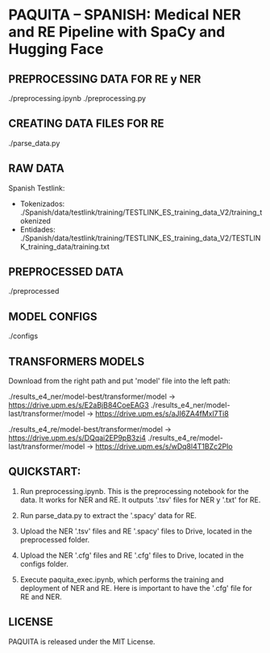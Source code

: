 # PAQUITA – SPANISH: Medical NER and RE Pipeline with SpaCy and Hugging Face

## PREPROCESSING DATA FOR RE y NER
./preprocessing.ipynb
./preprocessing.py

## CREATING DATA FILES FOR RE
./parse_data.py


## RAW DATA
Spanish Testlink:
- Tokenizados: ./Spanish/data/testlink/training/TESTLINK_ES_training_data_V2/training_tokenized
- Entidades: ./Spanish/data/testlink/training/TESTLINK_ES_training_data_V2/TESTLINK_training_data/training.txt


## PREPROCESSED DATA
./preprocessed


## MODEL CONFIGS
./configs


## TRANSFORMERS MODELS 
Download from the right path and put 'model' file into the left path:

./results_e4_ner/model-best/transformer/model -> https://drive.upm.es/s/E2aBjB84CoeEAG3
./results_e4_ner/model-last/transformer/model -> https://drive.upm.es/s/aJI6ZA4fMxl7Ti8

./results_e4_re/model-best/transformer/model -> https://drive.upm.es/s/DQqai2EP9pB3zi4
./results_e4_re/model-last/transformer/model -> https://drive.upm.es/s/wDq8l4T1BZc2PIo



## QUICKSTART:
1. Run preprocessing.ipynb. This is the preprocessing notebook for the data. It works for NER and RE. It outputs '.tsv' files for NER y '.txt' for RE.

2. Run parse_data.py to extract the '.spacy' data for RE.

3. Upload the NER '.tsv' files and RE '.spacy' files to Drive, located in the preprocessed folder.

4. Upload the NER '.cfg' files and RE '.cfg' files to Drive, located in the configs folder.

5. Execute paquita_exec.ipynb, which performs the training and deployment of NER and RE. Here is important to have the '.cfg' file for RE and NER. 



## LICENSE
PAQUITA is released under the MIT License.
